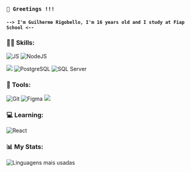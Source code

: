 
### `👋 Greetings !!!`
####  `--> I'm Guilherme Rigobello, I'm 16 years old and I study at Fiap School <-- `

 ### 👨‍💻 Skills: 


![JS](https://img.shields.io/badge/JavaScript-323330?style=for-the-badge&logo=javascript&logoColor=F7DF1E&color=1f1f1f)
![NodeJS](https://img.shields.io/badge/node.js-6DA55F?style=for-the-badge&logo=node.js&logoColor=white&color=1f1f1f)




![](https://img.shields.io/badge/MongoDB-4EA94B?style=for-the-badge&logo=mongodb&logoColor=white&color=1f1f1f)
![PostgreSQL](https://img.shields.io/badge/PostgreSQL-000?style=for-the-badge&logo=postgresql&color=1f1f1f)
![SQL Server](https://img.shields.io/badge/SQL%20Server-CC2927?style=for-the-badge&logo=microsoft-sql-server&logoColor=white&color=1f1f1f)


### 🔧 Tools:


![Git](https://img.shields.io/badge/GIT-E44C30?style=for-the-badge&logo=git&logoColor=white&color=1f1f1f)
![Figma](https://img.shields.io/badge/Figma-696969?style=for-the-badge&logo=figma&logoColor=figma&color=1f1f1f)
![](https://img.shields.io/badge/Bootstrap-563D7C?style=for-the-badge&logo=bootstrap&logoColor=white&color=1f1f1f)

### 💻 Learning:
![React](https://img.shields.io/badge/React-20232A?style=for-the-badge&logo=react&logoColor=61DAFB&color=1f1f1f)

### 📊 My Stats:
![Linguagens mais usadas](https://github-readme-stats.vercel.app/api/top-langs/?username=Guilherme-Rigobello&layout=donut&theme=omni)



